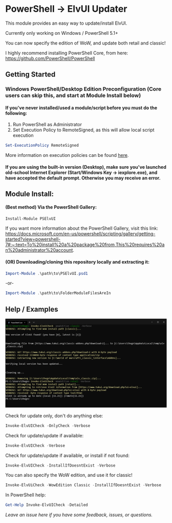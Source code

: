 PowerShell -> ElvUI Updater
======
This module provides an easy way to update/install ElvUI.

Currently only working on Windows / PowerShell 5.1+

You can now specify the edition of WoW, and update both retail and classic!

I highly recommend installing PowerShell Core, from here: https://github.com/PowerShell/PowerShell

## Getting Started
### Windows PowerShell/Desktop Edition Preconfiguration (Core users can skip this, and start at Module Install below)
#### If you've never installed/used a module/script before you must do the following:

1. Run PowerShell as Administrator
2. Set Execution Policy to RemoteSigned, as this will allow local script execution

```powershell
Set-ExecutionPolicy RemoteSigned
```

More information on execution policies can be found [here](https://docs.microsoft.com/en-us/powershell/module/microsoft.powershell.core/about/about_execution_policies?view=powershell-6).

#### If you are using the built-in version (Desktop), make sure you've launched old-school Internet Explorer (Start/Windows Key -> iexplore.exe), and have accepted the default prompt. Otherwise you may receive an error.

Module Install: 
------

#### (Best method) Via the PowerShell Gallery:

```powershell
Install-Module PSElvUI
```

If you want more information about the PowerShell Gallery, visit this link:
https://docs.microsoft.com/en-us/powershell/scripting/gallery/getting-started?view=powershell-7#:~:text=To%20install%20a%20package%20from,This%20requires%20an%20administrator%20account.

#### (OR) Downloading/cloning this repository locally and extracting it:

```powershell
Import-Module .\path\to\PSElvUI.psd1
```
-or-

```powershell
Import-Module .\path\to\FolderModuleFilesAreIn
```

Help / Examples
------

![examples](https://github.com/gngrninja/PSElvUI/blob/master/media/examples.PNG?raw=true)

Check for update only, don't do anything else:
```powershell
Invoke-ElvUICheck -OnlyCheck -Verbose
```

Check for update/update if available:
```powershell
Invoke-ElvUICheck -Verbose
```

Check for update/update if available, or install if not found:
```powershell
Invoke-ElvUICheck -InstallIfDoesntExist -Verbose
```

You can also specify the WoW edition, and use it for classic!
```powershell
Invoke-ElvUiCheck -WowEdition Classic -InstallIfDoesntExist -Verbose
```

In PowerShell help:

```powershell
Get-Help Invoke-ElvUICheck -Detailed 
```

*Leave an issue here if you have some feedback, issues, or questions.*